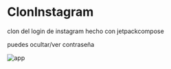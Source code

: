 # ClonInstagram
clon del login de instagram hecho con jetpackcompose

puedes ocultar/ver contraseña


![app](https://raw.githubusercontent.com/carlosjgr7/ClonInstagram/main/assetsGit/imagapp.jpeg)

